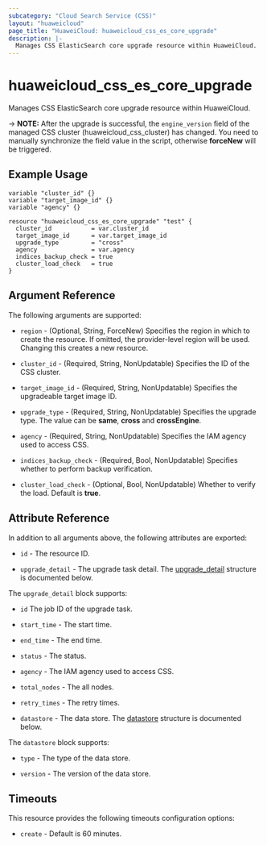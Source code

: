 ```yaml
---
subcategory: "Cloud Search Service (CSS)"
layout: "huaweicloud"
page_title: "HuaweiCloud: huaweicloud_css_es_core_upgrade"
description: |-
  Manages CSS ElasticSearch core upgrade resource within HuaweiCloud.
---
```


# huaweicloud_css_es_core_upgrade

Manages CSS ElasticSearch core upgrade resource within HuaweiCloud.

-> **NOTE:** After the upgrade is successful, the `engine_version` field of the managed CSS cluster
(huaweicloud_css_cluster) has changed. You need to manually synchronize the field value in the script,
otherwise **forceNew** will be triggered.

## Example Usage

```hcl
variable "cluster_id" {}
variable "target_image_id" {}
variable "agency" {}

resource "huaweicloud_css_es_core_upgrade" "test" {
  cluster_id           = var.cluster_id
  target_image_id      = var.target_image_id
  upgrade_type         = "cross"
  agency               = var.agency
  indices_backup_check = true
  cluster_load_check   = true
}
```

## Argument Reference

The following arguments are supported:

* `region` - (Optional, String, ForceNew) Specifies the region in which to create the resource.
  If omitted, the provider-level region will be used.
  Changing this creates a new resource.

* `cluster_id` - (Required, String, NonUpdatable) Specifies the ID of the CSS cluster.

* `target_image_id` - (Required, String, NonUpdatable) Specifies the upgradeable target image ID.

* `upgrade_type` - (Required, String, NonUpdatable) Specifies the upgrade type.
  The value can be **same**, **cross** and **crossEngine**.

* `agency` - (Required, String, NonUpdatable) Specifies the IAM agency used to access CSS.

* `indices_backup_check` - (Required, Bool, NonUpdatable) Specifies whether to perform backup verification.

* `cluster_load_check` - (Optional, Bool, NonUpdatable) Whether to verify the load. Default is **true**.

## Attribute Reference

In addition to all arguments above, the following attributes are exported:

* `id` - The resource ID.

* `upgrade_detail` - The upgrade task detail.
  The [upgrade_detail](#css_upgrade_detail) structure is documented below.

<a name="css_upgrade_detail"></a>
The `upgrade_detail` block supports:

* `id` The job ID of the upgrade task.

* `start_time` - The start time.

* `end_time` - The end time.

* `status` - The status.

* `agency` - The IAM agency used to access CSS.

* `total_nodes` - The all nodes.

* `retry_times` - The retry times.

* `datastore` - The data store.
  The [datastore](#css_upgrade_detail_datastore) structure is documented below.

<a name="css_upgrade_detail_datastore"></a>
The `datastore` block supports:

* `type` - The type of the data store.

* `version` - The version of the data store.

## Timeouts

This resource provides the following timeouts configuration options:

* `create` - Default is 60 minutes.
